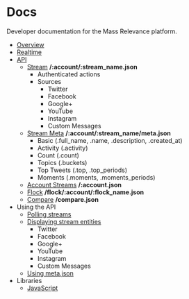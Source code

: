 # Docs

Developer documentation for the Mass Relevance platform.

 * [Overview](/MassRelevance/docs/blob/master/dev/overview.md)
 * [Realtime](/MassRelevance/docs/blob/master/dev/realtime.md)
 * [API](/MassRelevance/docs/blob/master/dev/api/api.md)
   * [Stream](/MassRelevance/docs/blob/master/dev/api/stream.md) **/:account/:stream_name.json**
     * Authenticated actions
     * Sources
         * Twitter
         * Facebook
         * Google+
         * YouTube
         * Instagram
         * Custom Messages
    * [Stream Meta](/MassRelevance/docs/blob/master/dev/api/meta.md) **/:account/:stream_name/meta.json**
      * Basic (.full_name, .name, .description, .created_at)
      * Activity (.activity)
      * Count (.count)
      * Topics (.buckets)
      * Top Tweets (.top, .top_periods)
      * Moments (.moments, .moments_periods)
    * [Account Streams](/MassRelevance/docs/blob/master/dev/api/account.md) **/:account.json**
    * [Flock](/MassRelevance/docs/blob/master/dev/api/flock.md) **/flock/:account/:flock_name.json**
    * [Compare](/MassRelevance/docs/blob/master/dev/api/compare.md) **/compare.json**
 * Using the API
   * [Polling streams](/MassRelevance/docs/blob/master/dev/usage/polling.md)
   * [Displaying stream entities](/MassRelevance/docs/blob/master/dev/usage/display.md)
     * Twitter
     * Facebook
     * Google+
     * YouTube
     * Instagram
     * Custom Messages
   * [Using meta.json](/MassRelevance/docs/blob/master/dev/api/counts.md)
 * Libraries
   * [JavaScript](/MassRelevance/docs/blob/master/dev/clients/javascript.md)
